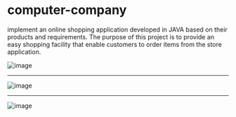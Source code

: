 # computer-company
implement an online shopping application developed in JAVA based on their products and requirements. The purpose of this project is to provide an easy shopping facility that enable customers to order items from the store application.

![image](https://user-images.githubusercontent.com/52629547/72673710-7c5dc880-3a7f-11ea-95b3-6b668403c8e3.png)

******************************************************************************************************************************************************************************************************************************************************

![image](https://user-images.githubusercontent.com/52629547/72673723-91d2f280-3a7f-11ea-8d27-9fbb1b2f8542.png)


******************************************************************************************************************************************************************************************************************************************************


![image](https://user-images.githubusercontent.com/52629547/72673756-c0e96400-3a7f-11ea-8342-e91fa0cc6761.png)

